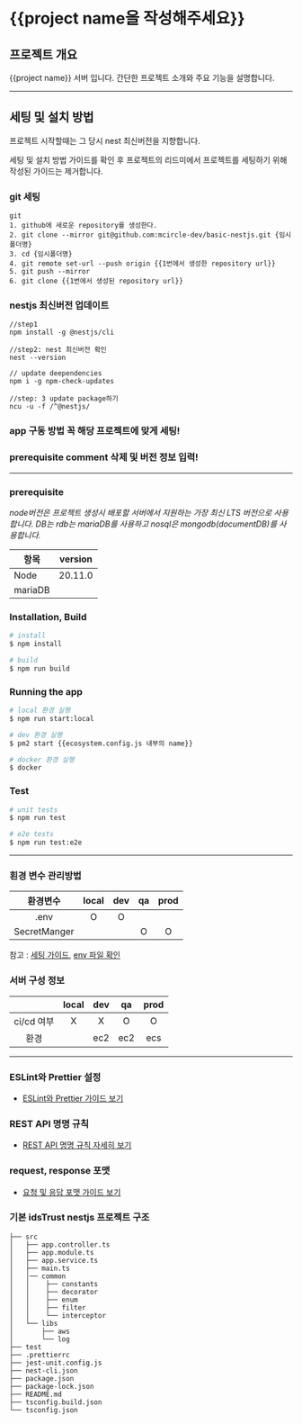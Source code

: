 # {{project name을 작성해주세요}}

## 프로젝트 개요
{{project name}} 서버 입니다.
간단한 프로젝트 소개와 주요 기능을 설명합니다.


---
## 세팅 및 설치 방법
프로젝트 시작할때는 그 당시 nest 최신버전을 지향합니다.

세팅 및 설치 방법 가이드를 확인 후 프로젝트의 리드미에서 프로젝트를 세팅하기 위해 작성된 가이드는 제거합니다.

### git 세팅
```
git 
1. github에 새로운 repository를 생성한다. 
2. git clone --mirror git@github.com:mcircle-dev/basic-nestjs.git {임시폴더명} 
3. cd {임시폴더명}
4. git remote set-url --push origin {{1번에서 생성한 repository url}}
5. git push --mirror
6. git clone {{1번에서 생성된 repository url}}
```

### nestjs 최신버전 업데이트
```
//step1
npm install -g @nestjs/cli

//step2: nest 최신버전 확인
nest --version

// update deependencies
npm i -g npm-check-updates

//step: 3 update package하기 
ncu -u -f /^@nestjs/ 

```
###  app 구동 방법 꼭 해당 프로젝트에 맞게 세팅!
### prerequisite comment 삭제 및 버전 정보 입력!

---

### prerequisite
_node버전은 프로젝트 생성시 배포할 서버에서 지원하는 가장 최신 LTS 버전으로 사용합니다.
DB는 rdb는 mariaDB를 사용하고 nosql은 mongodb(documentDB)를 사용합니다._


| 항목                    | version | 
|-----------------------|:-------:|
| Node                  | 20.11.0 |
| mariaDB               |         |



### Installation, Build

```bash
# install
$ npm install

# build
$ npm run build
```

### Running the app

```bash
# local 환경 실행
$ npm run start:local

# dev 환경 실행
$ pm2 start {{ecosystem.config.js 내부의 name}}

# docker 환경 실행
$ docker
``` 

### Test

```bash
# unit tests
$ npm run test

# e2e tests
$ npm run test:e2e
```
---

### 횐경 변수 관리방법
|     환경변수     | local | dev | qa  | prod | 
|:------------:|:-----:|:---:|:---:|:----:|
|     .env     |   O   |  O  |     |      |
| SecretManger |       |     |  O  |  O   |

참고 : [세팅 가이드](https://well-check.atlassian.net/wiki/spaces/QPKY/pages/917110829/env), [env 파일 확인](https://well-check.atlassian.net/wiki/spaces/UxzsMGJ2xrp3/pages/985268300)


### 서버 구성 정보
|          | local |  dev  | qa  | prod | 
|:--------:|:-----:|:-----:|:---:|:----:|
| ci/cd 여부 |   X   |   X   |  O  |  O   |
|    환경    |       |  ec2  | ec2 | ecs  |


---
### ESLint와 Prettier 설정
- [ESLint와 Prettier  가이드 보기](https://well-check.atlassian.net/wiki/spaces/QPKY/pages/917176350/eslint+prettier)


### REST API 명명 규칙
- [REST API 명명 규칙 자세히 보기](https://well-check.atlassian.net/wiki/spaces/QPKY/pages/921763841/rest+api+naming+rule)


### request, response 포맷
- [요청 및 응답 포맷 가이드 보기](https://well-check.atlassian.net/wiki/spaces/QPKY/pages/680230913/request+response)


### 기본 idsTrust nestjs 프로젝트 구조

```plaintext
├── src
│   ├── app.controller.ts
│   ├── app.module.ts
│   ├── app.service.ts
│   ├── main.ts
│   │── common
│   │    ├── constants 
│   │    ├── decorator 
│   │    ├── enum
│   │    ├── filter
│   │    └── interceptor
│   └── libs
│       ├── aws
│       └── log
├── test
├── .prettierrc
├── jest-unit.config.js
├── nest-cli.json
├── package.json
├── package-lock.json
├── README.md
├── tsconfig.build.json
└── tsconfig.json
